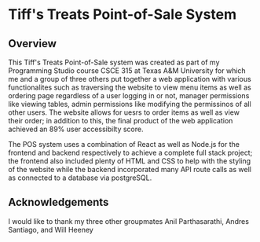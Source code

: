 # Tiff's Treats Point-of-Sale System

## Overview
This Tiff's Treats Point-of-Sale system was created as part of my Programming Studio course CSCE 315 at Texas A&M University for which me and a group of three others put together a web application with various functionalites such as traversing the website to view menu items as well as ordering page regardless of a user logging in or not, manager permissions like viewing tables, admin permissions like modifying the permissinos of all other users. The website allows for uesrs to order items as well as view their order; in addition to this, the final product of the web application achieved an 89% user accessibilty score. 

The POS system uses a combination of React as well as Node.js for the frontend and backend respectively to achieve a complete full stack project; the frontend also included plenty of HTML and CSS to help with the styling of the website while the backend incorporated many API route calls as well as connected to a database via postgreSQL. 

## Acknowledgements
I would like to thank my three other groupmates Anil Parthasarathi, Andres Santiago, and Will Heeney
